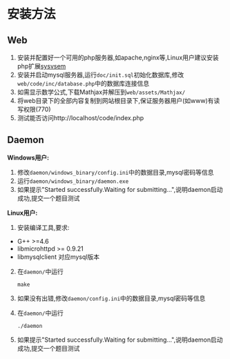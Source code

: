 安装方法
===

Web
---

1. 安装并配置好一个可用的php服务器,如apache,nginx等,Linux用户建议安装php扩展[sysvsem]
2. 安装并启动mysql服务器,运行`doc/init.sql`初始化数据库,修改`web/code/inc/database.php`中的数据库连接信息
3. 如需显示数学公式,下载Mathjax并解压到`web/assets/Mathjax/`
4. 将web目录下的全部内容复制到网站根目录下,保证服务器用户(如www)有读写权限(770)
5. 测试能否访问http://localhost/code/index.php

Daemon
---

**Windows用户:**

1. 修改`daemon/windows_binary/config.ini`中的数据目录,mysql密码等信息
2. 运行`daemon/windows_binary/daemon.exe`
3. 如果提示"Started successfully.Waiting for submitting...",说明daemon启动成功,提交一个题目测试

**Linux用户:**

1. 安装编译工具,要求:
 - G++ >=4.6
 - libmicrohttpd >= 0.9.21
 - libmysqlclient 对应mysql版本
2. 在`daemon/`中运行

    `make`

3. 如果没有出错,修改`daemon/config.ini`中的数据目录,mysql密码等信息
4. 在`daemon/`中运行

    `./daemon`

5. 如果提示"Started successfully.Waiting for submitting...",说明daemon启动成功,提交一个题目测试

  [sysvsem]: http://php.net/manual/en/book.sem.php